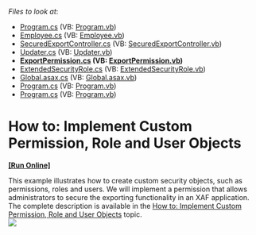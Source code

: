<!-- default file list -->
*Files to look at*:

* [Program.cs](./CS/SecuredExportExample.MiddleTierSecurityServer/Program.cs) (VB: [Program.vb](./VB/SecuredExportExample.MiddleTierSecurityServer/Program.vb))
* [Employee.cs](./CS/SecuredExportExample.Module/BusinessObjects/Employee.cs) (VB: [Employee.vb](./VB/SecuredExportExample.Module/BusinessObjects/Employee.vb))
* [SecuredExportController.cs](./CS/SecuredExportExample.Module/Controllers/SecuredExportController.cs) (VB: [SecuredExportController.vb](./VB/SecuredExportExample.Module/Controllers/SecuredExportController.vb))
* [Updater.cs](./CS/SecuredExportExample.Module/DatabaseUpdate/Updater.cs) (VB: [Updater.vb](./VB/SecuredExportExample.Module/DatabaseUpdate/Updater.vb))
* **[ExportPermission.cs](./CS/SecuredExportExample.Module/SecurityObjects/ExportPermission.cs) (VB: [ExportPermission.vb](./VB/SecuredExportExample.Module/SecurityObjects/ExportPermission.vb))**
* [ExtendedSecurityRole.cs](./CS/SecuredExportExample.Module/SecurityObjects/ExtendedSecurityRole.cs) (VB: [ExtendedSecurityRole.vb](./VB/SecuredExportExample.Module/SecurityObjects/ExtendedSecurityRole.vb))
* [Global.asax.cs](./CS/SecuredExportExample.Web/Global.asax.cs) (VB: [Global.asax.vb](./VB/SecuredExportExample.Web/Global.asax.vb))
* [Program.cs](./CS/SecuredExportExample.Win.MiddleTierSecurityClient/Program.cs) (VB: [Program.vb](./VB/SecuredExportExample.Win.MiddleTierSecurityClient/Program.vb))
* [Program.cs](./CS/SecuredExportExample.Win/Program.cs) (VB: [Program.vb](./VB/SecuredExportExample.Win/Program.vb))
<!-- default file list end -->
# How to: Implement Custom Permission, Role and User Objects
<!-- run online -->
**[[Run Online]](https://codecentral.devexpress.com/e3794)**
<!-- run online end -->


<p>This example illustrates how to create custom security objects, such as permissions, roles and users. We will implement a permission that allows administrators to secure the exporting functionality in an XAF application. The complete description is available in the <a href="http://documentation.devexpress.com/#Xaf/CustomDocument3384"><u>How to: Implement Custom Permission, Role and User Objects</u></a> topic.<br><img src="https://raw.githubusercontent.com/DevExpress-Examples/how-to-implement-custom-permission-role-and-user-objects-e3794/16.1.4+/media/00ffc31d-8a0d-47e5-a763-d7f07e79e52d.png"></p>

<br/>


